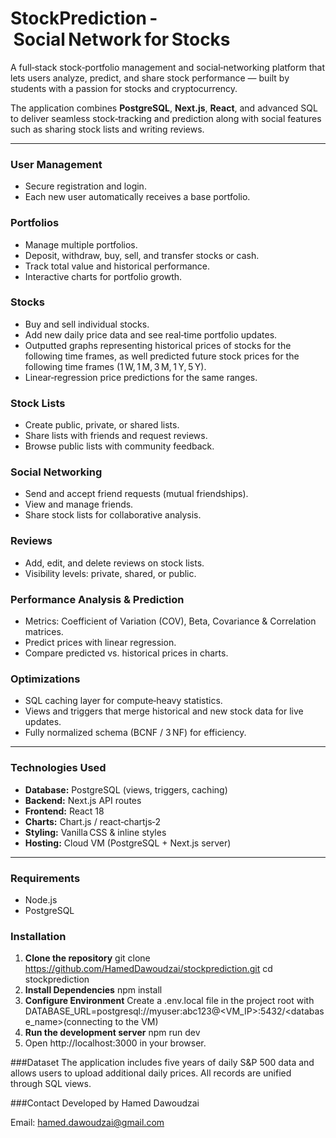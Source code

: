 # StockPrediction - Social Network for Stocks

A full‑stack stock‑portfolio management and social‑networking platform that lets users analyze, predict, and share stock performance — built by students with a passion for stocks and cryptocurrency.  

The application combines **PostgreSQL**, **Next.js**, **React**, and advanced SQL to deliver seamless stock‑tracking and prediction along with social features such as sharing stock lists and writing reviews.

---

### User Management
- Secure registration and login.  
- Each new user automatically receives a base portfolio.

### Portfolios
- Manage multiple portfolios.  
- Deposit, withdraw, buy, sell, and transfer stocks or cash.  
- Track total value and historical performance.  
- Interactive charts for portfolio growth.

### Stocks
- Buy and sell individual stocks.  
- Add new daily price data and see real‑time portfolio updates.  
- Outputted graphs representing historical prices of stocks for the following time frames, as well predicted future stock prices for the following time frames (1 W, 1 M, 3 M, 1 Y, 5 Y).  
- Linear‑regression price predictions for the same ranges.

### Stock Lists
- Create public, private, or shared lists.  
- Share lists with friends and request reviews.  
- Browse public lists with community feedback.

### Social Networking
- Send and accept friend requests (mutual friendships).  
- View and manage friends.  
- Share stock lists for collaborative analysis.

### Reviews
- Add, edit, and delete reviews on stock lists.  
- Visibility levels: private, shared, or public.

### Performance Analysis & Prediction
- Metrics: Coefficient of Variation (COV), Beta, Covariance & Correlation matrices.  
- Predict prices with linear regression.  
- Compare predicted vs. historical prices in charts.

### Optimizations
- SQL caching layer for compute‑heavy statistics.  
- Views and triggers that merge historical and new stock data for live updates.  
- Fully normalized schema (BCNF / 3 NF) for efficiency.

---

### Technologies Used
- **Database:** PostgreSQL (views, triggers, caching)  
- **Backend:** Next.js API routes  
- **Frontend:** React 18  
- **Charts:** Chart.js / react‑chartjs‑2  
- **Styling:** Vanilla CSS & inline styles  
- **Hosting:** Cloud VM (PostgreSQL + Next.js server)

---

### Requirements
- Node.js  
- PostgreSQL

### Installation
1. **Clone the repository**
   git clone https://github.com/HamedDawoudzai/stockprediction.git
   cd stockprediction
2. **Install Dependencies**
   npm install
3. **Configure Environment**
   Create a .env.local file in the project root with DATABASE_URL=postgresql://myuser:abc123@<VM_IP>:5432/<database_name>(connecting to the VM)
4. **Run the development server**
  npm run dev
5. Open http://localhost:3000 in your browser.

###Dataset
The application includes five years of daily S&P 500 data and allows users to upload additional daily prices. All records are unified through SQL views.

###Contact
Developed by Hamed Dawoudzai

Email: hamed.dawoudzai@gmail.com
